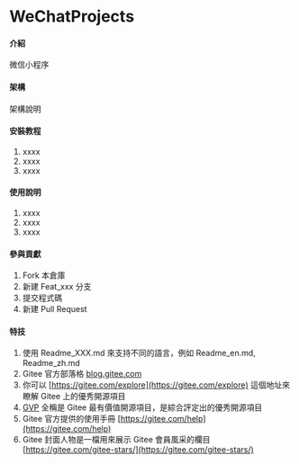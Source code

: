 # WeChatProjects

#### 介紹
微信小程序

#### 架構
架構說明

#### 安裝教程

1.  xxxx
2.  xxxx
3.  xxxx

#### 使用說明

1.  xxxx
2.  xxxx
3.  xxxx

#### 參與貢獻

1.  Fork 本倉庫
2.  新建 Feat_xxx 分支
3.  提交程式碼
4.  新建 Pull Request


#### 特技

1.  使用 Readme\_XXX.md 來支持不同的語言，例如 Readme\_en.md, Readme\_zh.md
2.  Gitee 官方部落格 [blog.gitee.com](https://blog.gitee.com)
3.  你可以 [https://gitee.com/explore](https://gitee.com/explore) 這個地址來瞭解 Gitee 上的優秀開源項目
4.  [GVP](https://gitee.com/gvp) 全稱是 Gitee 最有價值開源項目，是綜合評定出的優秀開源項目
5.  Gitee 官方提供的使用手冊 [https://gitee.com/help](https://gitee.com/help)
6.  Gitee 封面人物是一檔用來展示 Gitee 會員風采的欄目 [https://gitee.com/gitee-stars/](https://gitee.com/gitee-stars/)
